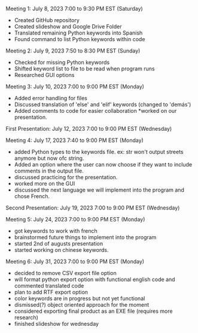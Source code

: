 Meeting 1: July 8, 2023 7:00 to 9:30 PM EST (Saturday)
* Created GitHub repository
* Created slideshow and Google Drive Folder
* Translated remaining Python keywords into Spanish
* Found command to list Python keywords within code

Meeting 2: July 9, 2023 7:50 to 8:30 PM EST (Sunday)
* Checked for missing Python keywords
* Shifted keyword list to file to be read when program runs
* Researched GUI options

Meeting 3: July 10, 2023 7:00 to 9:00 PM EST (Monday)
* Added error handling for files
* Discussed translation of 'else' and 'elif' keywords (changed to 'demás')
* Added comments to code for easier collaboration
*worked on our presentation. 

First Presentation: July 12, 2023 7:00 to 9:00 PM EST (Wednesday)

Meeting 4: July 17, 2023 7:40 to 9:00 PM EST (Monday)
* added Python types to the keywords file. ex: str won't output streets anymore but now ofc string.
* Added an option where the user can now choose if they want to include comments in the output file.
* discussed practicing for the presentation.
* worked more on the GUI
* discussed the next language we will implement into the program and chose French.

Second Presentation: July 19, 2023 7:00 to 9:00 PM EST (Wednesday)

Meeting 5: July 24, 2023 7:00 to 9:00 PM EST (Monday)
* got keywords to work with french
* brainstormed future things to implement into the program
* started 2nd of augusts presentation
* started working on chinese keywords.

Meeting 6: July 31, 2023 7:00 to 9:00 PM EST (Monday)
* decided to remove CSV export file option
* will format python export option with functional english code and commented translated code
* plan to add RTF export option
* color keywords are in progress but not yet functional
* dismissed(?) object oriented approach for the moment
* considered exporting final product as an EXE file (requires more research)
* finished slideshow for wednesday
